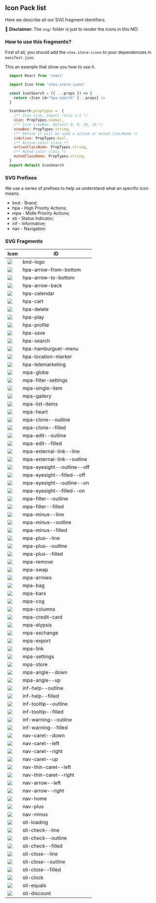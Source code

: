  ## Icon Pack list

  Here we describe all our SVG fragment identifiers. 
  
 :loudspeaker: **Disclaimer:** The `svg/` folder is just to render the icons in this MD.


### How to use this fragments? 

First of all, you should add the `vtex.store-icons` to your dependencies in `manifest.json`. 

This an example that show you how to use it. 

```javascript
  import React from 'react'

  import Icon from 'vtex.store-icons'

  const IconSearch = ({ ...props }) => {
    return <Icon id="hpa-search" {...props} />
  }

  IconSearch.propTypes =  {
    /** Icon size, aspect ratio 1:1 */
    size: PropTypes.number,
    /** Icon viewBox. Default 0, 0, 16, 16 */
    viewBox: PropTypes.string,
    /** Define if will be used a active or muted className */
    isActive: PropTypes.bool,
    /** Active color class */
    activeClassName: PropTypes.string,
    /** Muted color class */
    mutedClassName: PropTypes.string,
  }
  export default IconSearch

 ```


 
### SVG Prefixes 

We use a series of prefixes to help us understand what an specific icon means. 

* bnd - Brand;
* hpa - High Priority Actions;
* mpa - Midle Priority Actions;
* sti - Status Indicator;
* inf - Informative;
* nav - Navigation
  

### SVG Fragments

| Icon                                    | ID                         |
| --------------------------------------- | -------------------------- |
| ![](docs/bnd-logo.svg)  | bnd-logo | 
| ![](docs/hpa-arrow-from-bottom.svg)  | hpa-arrow-from-bottom | 
| ![](docs/hpa-arrow-to-bottom.svg)  | hpa-arrow-to-bottom | 
| ![](docs/hpa-arrow-back.svg)  | hpa-arrow-back | 
| ![](docs/hpa-calendar.svg)  | hpa-calendar | 
| ![](docs/hpa-cart.svg)  | hpa-cart | 
| ![](docs/hpa-delete.svg)  | hpa-delete | 
| ![](docs/hpa-play.svg)  | hpa-play | 
| ![](docs/hpa-profile.svg)  | hpa-profile | 
| ![](docs/hpa-save.svg)  | hpa-save | 
| ![](docs/hpa-search.svg)  | hpa-search | 
| ![](docs/hpa-hamburguer-menu.svg)  | hpa-hamburguer-menu | 
| ![](docs/hpa-location-marker.svg)  | hpa-location-marker | 
| ![](docs/hpa-telemarketing.svg)  | hpa-telemarketing | 
| ![](docs/mpa-globe.svg)  | mpa-globe | 
| ![](docs/mpa-filter-settings.svg)  | mpa-filter-settings | 
| ![](docs/mpa-single-item.svg)  | mpa-single-item | 
| ![](docs/mpa-gallery.svg)  | mpa-gallery | 
| ![](docs/mpa-list-items.svg)  | mpa-list-items | 
| ![](docs/mpa-heart.svg)  | mpa-heart | 
| ![](docs/mpa-clone--outline.svg)  | mpa-clone--outline | 
| ![](docs/mpa-clone--filled.svg)  | mpa-clone--filled | 
| ![](docs/mpa-edit--outline.svg)  | mpa-edit--outline | 
| ![](docs/mpa-edit--filled.svg)  | mpa-edit--filled | 
| ![](docs/mpa-external-link--line.svg)  | mpa-external-link--line | 
| ![](docs/mpa-external-link--outline.svg)  | mpa-external-link--outline | 
| ![](docs/mpa-eyesight--outline--off.svg)  | mpa-eyesight--outline--off | 
| ![](docs/mpa-eyesight--filled--off.svg)  | mpa-eyesight--filled--off | 
| ![](docs/mpa-eyesight--outline--on.svg)  | mpa-eyesight--outline--on | 
| ![](docs/mpa-eyesight--filled--on.svg)  | mpa-eyesight--filled--on | 
| ![](docs/mpa-filter--outline.svg)  | mpa-filter--outline | 
| ![](docs/mpa-filter--filled.svg)  | mpa-filter--filled | 
| ![](docs/mpa-minus--line.svg)  | mpa-minus--line | 
| ![](docs/mpa-minus--outline.svg)  | mpa-minus--outline | 
| ![](docs/mpa-minus--filled.svg)  | mpa-minus--filled | 
| ![](docs/mpa-plus--line.svg)  | mpa-plus--line | 
| ![](docs/mpa-plus--outline.svg)  | mpa-plus--outline | 
| ![](docs/mpa-plus--filled.svg)  | mpa-plus--filled | 
| ![](docs/mpa-remove.svg)  | mpa-remove | 
| ![](docs/mpa-swap.svg)  | mpa-swap | 
| ![](docs/mpa-arrows.svg)  | mpa-arrows | 
| ![](docs/mpa-bag.svg)  | mpa-bag | 
| ![](docs/mpa-bars.svg)  | mpa-bars | 
| ![](docs/mpa-cog.svg)  | mpa-cog | 
| ![](docs/mpa-columns.svg)  | mpa-columns | 
| ![](docs/mpa-credit-card.svg)  | mpa-credit-card | 
| ![](docs/mpa-elypsis.svg)  | mpa-elypsis | 
| ![](docs/mpa-exchange.svg)  | mpa-exchange | 
| ![](docs/mpa-export.svg)  | mpa-export | 
| ![](docs/mpa-link.svg)  | mpa-link | 
| ![](docs/mpa-settings.svg)  | mpa-settings | 
| ![](docs/mpa-store.svg)  | mpa-store | 
| ![](docs/mpa-angle--down.svg)  | mpa-angle--down | 
| ![](docs/mpa-angle--up.svg)  | mpa-angle--up | 
| ![](docs/inf-help--outline.svg)  | inf-help--outline | 
| ![](docs/inf-help--filled.svg)  | inf-help--filled | 
| ![](docs/inf-tooltip--outline.svg)  | inf-tooltip--outline | 
| ![](docs/inf-tooltip--filled.svg)  | inf-tooltip--filled | 
| ![](docs/inf-warning--outline.svg)  | inf-warning--outline | 
| ![](docs/inf-warning--filled.svg)  | inf-warning--filled | 
| ![](docs/nav-caret--down.svg)  | nav-caret--down | 
| ![](docs/nav-caret--left.svg)  | nav-caret--left | 
| ![](docs/nav-caret--right.svg)  | nav-caret--right | 
| ![](docs/nav-caret--up.svg)  | nav-caret--up | 
| ![](docs/nav-thin-caret--left.svg)  | nav-thin-caret--left | 
| ![](docs/nav-thin-caret--right.svg)  | nav-thin-caret--right | 
| ![](docs/nav-arrow--left.svg)  | nav-arrow--left | 
| ![](docs/nav-arrow--right.svg)  | nav-arrow--right | 
| ![](docs/nav-home.svg)  | nav-home | 
| ![](docs/nav-plus.svg)  | nav-plus | 
| ![](docs/nav-minus.svg)  | nav-minus | 
| ![](docs/sti-loading.svg)  | sti-loading | 
| ![](docs/sti-check--line.svg)  | sti-check--line | 
| ![](docs/sti-check--outline.svg)  | sti-check--outline | 
| ![](docs/sti-check--filled.svg)  | sti-check--filled | 
| ![](docs/sti-close--line.svg)  | sti-close--line | 
| ![](docs/sti-close--outline.svg)  | sti-close--outline | 
| ![](docs/sti-close--filled.svg)  | sti-close--filled | 
| ![](docs/sti-clock.svg)  | sti-clock | 
| ![](docs/sti-equals.svg)  | sti-equals | 
| ![](docs/sti-discount.svg)  | sti-discount | 
